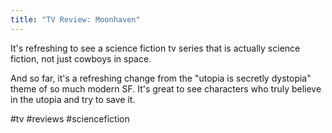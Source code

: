 ```yaml
---
title: "TV Review: Moonhaven"
---
```

It's refreshing to see a science fiction tv series that is actually science fiction, not just cowboys in space. 

And so far, it's a refreshing change from the "utopia is secretly dystopia" theme of so much modern SF. It's great to see characters who truly believe in the utopia and try to save it.

#tv #reviews #sciencefiction

